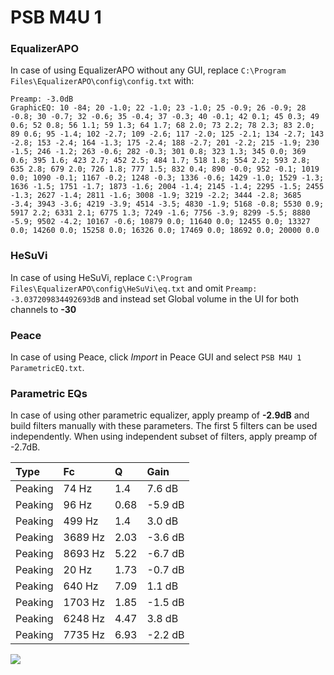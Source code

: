 # PSB M4U 1

### EqualizerAPO
In case of using EqualizerAPO without any GUI, replace `C:\Program Files\EqualizerAPO\config\config.txt`
with:
```
Preamp: -3.0dB
GraphicEQ: 10 -84; 20 -1.0; 22 -1.0; 23 -1.0; 25 -0.9; 26 -0.9; 28 -0.8; 30 -0.7; 32 -0.6; 35 -0.4; 37 -0.3; 40 -0.1; 42 0.1; 45 0.3; 49 0.6; 52 0.8; 56 1.1; 59 1.3; 64 1.7; 68 2.0; 73 2.2; 78 2.3; 83 2.0; 89 0.6; 95 -1.4; 102 -2.7; 109 -2.6; 117 -2.0; 125 -2.1; 134 -2.7; 143 -2.8; 153 -2.4; 164 -1.3; 175 -2.4; 188 -2.7; 201 -2.2; 215 -1.9; 230 -1.5; 246 -1.2; 263 -0.6; 282 -0.3; 301 0.8; 323 1.3; 345 0.0; 369 0.6; 395 1.6; 423 2.7; 452 2.5; 484 1.7; 518 1.8; 554 2.2; 593 2.8; 635 2.8; 679 2.0; 726 1.8; 777 1.5; 832 0.4; 890 -0.0; 952 -0.1; 1019 0.0; 1090 -0.1; 1167 -0.2; 1248 -0.3; 1336 -0.6; 1429 -1.0; 1529 -1.3; 1636 -1.5; 1751 -1.7; 1873 -1.6; 2004 -1.4; 2145 -1.4; 2295 -1.5; 2455 -1.3; 2627 -1.4; 2811 -1.6; 3008 -1.9; 3219 -2.2; 3444 -2.8; 3685 -3.4; 3943 -3.6; 4219 -3.9; 4514 -3.5; 4830 -1.9; 5168 -0.8; 5530 0.9; 5917 2.2; 6331 2.1; 6775 1.3; 7249 -1.6; 7756 -3.9; 8299 -5.5; 8880 -5.9; 9502 -4.2; 10167 -0.6; 10879 0.0; 11640 0.0; 12455 0.0; 13327 0.0; 14260 0.0; 15258 0.0; 16326 0.0; 17469 0.0; 18692 0.0; 20000 0.0
```

### HeSuVi
In case of using HeSuVi, replace `C:\Program Files\EqualizerAPO\config\HeSuVi\eq.txt` and omit `Preamp:
-3.037209834492693dB` and instead set Global volume in the UI for both channels to **-30**

### Peace
In case of using Peace, click *Import* in Peace GUI and select `PSB M4U 1 ParametricEQ.txt`.

### Parametric EQs
In case of using other parametric equalizer, apply preamp of **-2.9dB** and build filters manually
with these parameters. The first 5 filters can be used independently.
When using independent subset of filters, apply preamp of -2.7dB.

| Type    | Fc      |    Q | Gain    |
|:--------|:--------|:-----|:--------|
| Peaking | 74 Hz   | 1.4  | 7.6 dB  |
| Peaking | 96 Hz   | 0.68 | -5.9 dB |
| Peaking | 499 Hz  | 1.4  | 3.0 dB  |
| Peaking | 3689 Hz | 2.03 | -3.6 dB |
| Peaking | 8693 Hz | 5.22 | -6.7 dB |
| Peaking | 20 Hz   | 1.73 | -0.7 dB |
| Peaking | 640 Hz  | 7.09 | 1.1 dB  |
| Peaking | 1703 Hz | 1.85 | -1.5 dB |
| Peaking | 6248 Hz | 4.47 | 3.8 dB  |
| Peaking | 7735 Hz | 6.93 | -2.2 dB |

![](https://raw.githubusercontent.com/jaakkopasanen/AutoEq/master/results/innerfidelity/sbaf-serious/PSB%20M4U%201/PSB%20M4U%201.png)